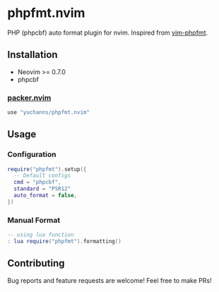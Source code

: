 # phpfmt.nvim
PHP (phpcbf) auto format plugin for nvim. Inspired from [vim-phpfmt](https://github.com/beanworks/vim-phpfmt).

## Installation
* Neovim >= 0.7.0
* phpcbf

### [packer.nvim](https://github.com/wbthomason/packer.nvim)
```lua
use "yuchanns/phpfmt.nvim"
```

## Usage
### Configuration
```lua
require("phpfmt").setup({
  -- Default configs
  cmd = "phpcbf",
  standard = "PSR12"
  auto_format = false,
})
```
### Manual Format
```lua
-- using lua function
: lua require("phpfmt").formatting()
```

## Contributing
Bug reports and feature requests are welcome! Feel free to make PRs!
